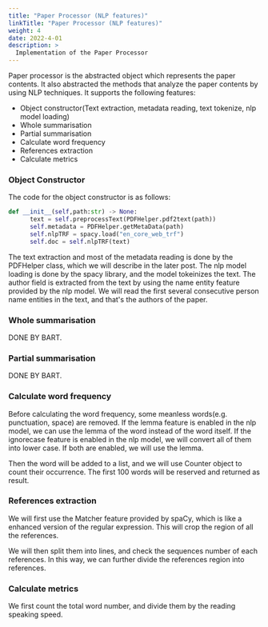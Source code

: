 ```yaml
---
title: "Paper Processor (NLP features)"
linkTitle: "Paper Processor (NLP features)"
weight: 4
date: 2022-4-01
description: >
  Implementation of the Paper Processor
---
```

Paper processor is the abstracted object which represents the paper contents. It also abstracted the methods that analyze the paper contents by using NLP techniques.
It supports the following features:

- Object constructor(Text extraction, metadata reading, text tokenize, nlp model loading)
- Whole summarisation
- Partial summarisation
- Calculate word frequency
- References extraction
- Calculate metrics

### Object Constructor
The code for the object constructor is as follows:
```python
def __init__(self,path:str) -> None:
      text = self.preprocessText(PDFHelper.pdf2text(path))
      self.metadata = PDFHelper.getMetaData(path)
      self.nlpTRF = spacy.load("en_core_web_trf")
      self.doc = self.nlpTRF(text)
```
The text extraction and most of the metadata reading is done by the PDFHelper class, which we will describe in the later post. The nlp model loading is done by the spacy library, and the model tokeinizes the text.
The author field is extracted from the text by using the name entity feature provided by the nlp model. We will read the first several consecutive person name entities in the text, and that's the authors of the paper.

### Whole summarisation
DONE BY BART.

### Partial summarisation
DONE BY BART.

### Calculate word frequency
Before calculating the word frequency, some meanless words(e.g. punctuation, space) are removed. If the lemma feature is enabled in the nlp model, we can use the lemma of the word instead of the word itself. If the ignorecase feature is enabled in the nlp model, we will convert all of them into lower case. If both are enabled, we will use the lemma.

Then the word will be added to a list, and we will use Counter object to count their occurrence. The first 100 words will be reserved and returned as result.

### References extraction
We will first use the Matcher feature provided by spaCy, which is like a enhanced version of the regular expression. This will crop the region of all the references.

We will then split them into lines, and check the sequences number of each references. In this way, we can further divide the references region into references.

### Calculate metrics
We first count the total word number, and divide them by the reading speaking speed.